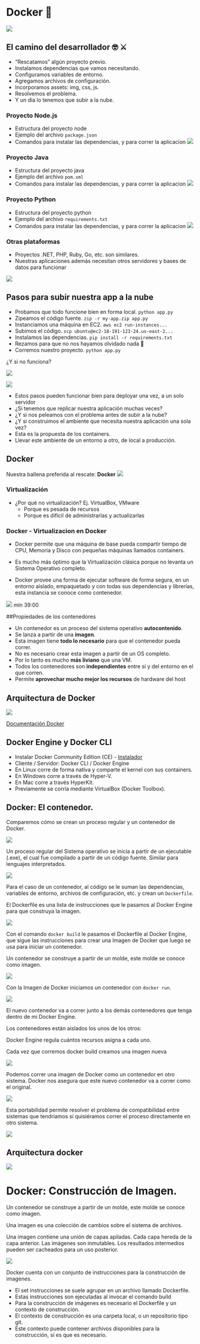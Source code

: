 # Docker 🐳

![](images/docker.png)

## El camino del desarrollador 🤓 ⚔
- “Rescatamos” algún proyecto previo.
- Instalamos dependencias que vamos necesitando.
- Configuramos variables de entorno.
- Agregamos archivos de configuración.
- Incorporamos assets: img, css, js.
- Resolvemos el problema.
- Y un dia lo tenemos que subir a la nube.

### Proyecto Node.js 
- Estructura del proyecto node
- Ejemplo del archivo `package.json`
- Comandos para instalar las dependencias, y para correr la aplicacion
![](images/nodejs.png)

### Proyecto Java
- Estructura del proyecto java
- Ejemplo del archivo `pom.xml`
- Comandos para instalar las dependencias, y para correr la aplicacion
![](images/java.png)

### Proyecto Python
- Estructura del proyecto python
- Ejemplo del archivo `requirements.txt`
- Comandos para instalar las dependencias, y para correr la aplicacion
![](images/python.png)

### Otras plataformas
- Proyectos .NET, PHP, Ruby, Go, etc. son similares.
- Nuestras aplicaciones además necesitan otros servidores y bases de datos para funcionar

![](images/otrasplataformas.png)

## Pasos para subir nuestra app a la nube
- Probamos que todo funcione bien en forma local.  `python app.py`
- Zipeamos el código fuente. `zip -r my-app.zip app.py`
- Instanciamos una máquina en EC2.  `aws ec2 run-instances...`
- Subimos el código.  `scp ubuntu@ec2-18-191-123-24.us-east-2...`
- Instalamos las dependencias.  `pip install -r requirements.txt`
- Rezamos para que no nos hayamos olvidado nada 🙏
- Corremos nuestro proyecto.  `python app.py`

¿Y si no funciona?

![](images/worksonmine.png)

![](images/docker-birth.png)

- Estos pasos pueden funcionar bien para deployar una vez, a un solo servidor
- ¿Si tenemos que replicar nuestra aplicación muchas veces?
- ¿Y si nos peleamos con el problema antes de subir a la nube?
- ¿Y si construimos el ambiente que necesita nuestra aplicación una sola vez?
- Esta es la propuesta de los containers.
- Llevar este ambiente de un entorno a otro, de local a producción.


## Docker
Nuestra ballena preferida al rescate: **Docker**
![](images/docker-bill.png)

### Virtualización
- ¿Por qué no virtualización? Ej. VirtualBox, VMware
    - Porque es pesada de recursos
    - Porque es difícil de administrarlas y actualizarlas

### Docker - Virtualizacion en Docker
- Docker permite que una máquina de base pueda compartir tiempo de CPU, Memoria y Disco con pequeñas máquinas llamados containers.
- Es mucho más óptimo que la Virtualización clásica porque no levanta un Sistema Operativo completo.

- Docker provee una forma de ejecutar software de forma segura, en un entorno aislado, empaquetado y con todas sus dependencias y librerías, esta instancia se conoce como contenedor.

![](images/docker-virtualization.png)
min 39:00 

##Propiedades de los contenedores 
- Un contenedor es un proceso del sistema operativo **autocontenido**.
- Se lanza a partir de una **imagen**.
- Esta imagen tiene **todo lo necesario** para que el contenedor pueda correr.
- No es necesario crear esta imagen a partir de un OS completo.
- Por lo tanto es mucho **más liviano** que una VM.
- Todos los contenedores son **independientes** entre sí y del entorno en el que corren.
- Permite **aprovechar mucho mejor los recursos** de hardware del host

## Arquitectura de Docker

![](images/architecture-docker.png)

[Documentación Docker](https://docs.docker.com/get-started/overview/)

## Docker Engine y Docker CLI
- Instalar Docker Community Edition (CE) - [Instalador](https://docs.docker.com/install/)
- Cliente / Servidor: Docker CLI / Docker Engine
- En Linux corre de forma nativa y comparte el kernel con sus containers.
- En Windows corre a través de Hyper-V.
- En Mac corre a través HyperKit.
- Previamente se corría mediante VirtualBox (Docker Toolbox).

## Docker: El contenedor.
Comparemos cómo se crean un proceso regular y un contenedor de Docker.

![](images/docker-container.png)

Un proceso regular del Sistema operativo se inicia a partir de un ejecutable (.exe), el cual fue compilado a partir de un código fuente. Similar para lenguajes interpretados.

![](images/container-2.png)

Para el caso de un contenedor, al código se le suman las dependencias, variables de entorno, archivos de configuración, etc. y crean un `Dockerfile`.

El Dockerfile es una lista de instrucciones que le pasamos al Docker Engine para que construya la imagen. 

![](images/docker-file.png)

Con el comando `docker build` le pasamos el Dockerfile al Docker Engine, que sigue las instrucciones para crear una Imagen de Docker que luego se usa para iniciar un contenedor. 

Un contenedor se construye a partir de un molde, este molde se conoce como imagen. 

![](images/docker-build.png)

Con la Imagen de Docker iniciamos un contenedor con `docker run`.

![](images/docker-run.png)

El nuevo contenedor va a correr junto a los demás contenedores que tenga dentro de mi Docker Engine.

Los contenedores están aislados los unos de los otros:

Docker Engine regula cuántos recursos asigna a cada uno.

Cada vez que corremos docker build creamos una imagen nueva

![](images/docker-container-run.png)

Podemos correr una imagen de Docker como un contenedor en otro sistema. Docker nos asegura que este nuevo contenedor va a correr como el original. 

![](images/docker-container-6.png)

Esta portabilidad permite resolver el problema de compatibilidad entre sistemas que tendríamos si quisiéramos correr el proceso directamente en otro sistema. 

![](images/docker-container-7.png)

## Arquitectura docker
![](images/arch-docker.png)

# Docker: Construcción de Imagen.
Un contenedor se construye a partir de un molde, este molde se conoce como imagen.

Una imagen es una colección de cambios sobre el sistema de archivos.

Una imagen contiene una unión de capas apiladas.
Cada capa hereda de la capa anterior.
Las imágenes son inmutables.
Los resultados intermedios pueden ser cacheados para un uso posterior.

![](images/docker-image.png)

Docker cuenta con un conjunto de instrucciones para la construcción de imagenes.
- El set instrucciones se suele agrupar en un archivo llamado Dockerfile.
- Estas instrucciones son ejecutadas al invocar el comando build
- Para la construcción de imágenes es necesario el Dockerfile y un contexto de construcción.
- El contexto de construcción es una carpeta local, o un repositorio tipo git.
- Este contexto puede contener archivos disponibles para la construcción, si es que es necesario.

